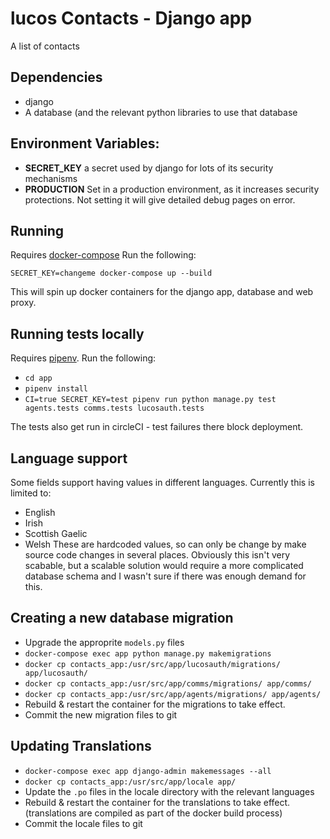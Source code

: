 # lucos Contacts - Django app
A list of contacts

## Dependencies
* django
* A database (and the relevant python libraries to use that database

## Environment Variables:

* **SECRET_KEY** a secret used by django for lots of its security mechanisms
* **PRODUCTION** Set in a production environment, as it increases security protections.  Not setting it will give detailed debug pages on error.

## Running
Requires [docker-compose](https://docs.docker.com/compose/)
Run the following:

`SECRET_KEY=changeme docker-compose up --build`

This will spin up docker containers for the django app, database and web proxy.

## Running tests locally
Requires [pipenv](https://pipenv.kennethreitz.org/en/latest/).  Run the following:

* `cd app`
* `pipenv install`
* `CI=true SECRET_KEY=test pipenv run python manage.py test agents.tests comms.tests lucosauth.tests`

The tests also get run in circleCI - test failures there block deployment.

## Language support
Some fields support having values in different languages.  Currently this is limited to:
* English
* Irish
* Scottish Gaelic
* Welsh
These are hardcoded values, so can only be change by make source code changes in several places.  Obviously this isn't very scabable, but a scalable solution would require a more complicated database schema and I wasn't sure if there was enough demand for this.

## Creating a new database migration

* Upgrade the approprite `models.py` files
* `docker-compose exec app python manage.py makemigrations`
* `docker cp contacts_app:/usr/src/app/lucosauth/migrations/ app/lucosauth/`
* `docker cp contacts_app:/usr/src/app/comms/migrations/ app/comms/`
* `docker cp contacts_app:/usr/src/app/agents/migrations/ app/agents/`
* Rebuild & restart the container for the migrations to take effect.
* Commit the new migration files to git

## Updating Translations

* `docker-compose exec app django-admin makemessages --all`
* `docker cp contacts_app:/usr/src/app/locale app/`
* Update the `.po` files in the locale directory with the relevant languages
* Rebuild & restart the container for the translations to take effect.  (translations are compiled as part of the docker build process)
* Commit the locale files to git